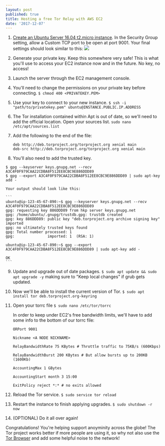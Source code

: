 ```yaml
---
layout: post
published: true
title: Hosting a free Tor Relay with AWS EC2
date: '2017-12-07'
---
```


1. [Create an Ubuntu Server 16.04 t2.micro instance](https://aws.amazon.com/ec2/). In the Security Group setting, allow a Custom TCP port to be open at port 9001. Your final settings should look similar to this: ![]({{site.baseurl}}/img/torEC2.png)
2. Generate your private key. Keep this somewhere very safe! This is what you'll use to access your EC2 instance now and in the future. No key, no access!
3. Launch the server through the EC2 management console.
4. You'll need to change the permissions on your private key before connecting. `$ chmod 400 <PRIVATEKEY.PEM>`
5. Use your key to connect to your new instance. `$ ssh -i "path/to/privatekey.pem" ubuntu@INSTANCE.PUBLIC.IP.ADDRESS`
6. The Tor installation contained within Apt is out of date, so we'll need to add the official location. Open your sources list. `sudo nano /etc/apt/sources.list`
7. Add the following to the end of the file:
	```
	deb http://deb.torproject.org/torproject.org xenial main
	deb-src http://deb.torproject.org/torproject.org xenial main
	```

8. You'll also need to add the trusted key. 
```
$ gpg --keyserver keys.gnupg.net --recv A3C4F0F979CAA22CDBA8F512EE8CBC9E886DDD89
$ gpg --export A3C4F0F979CAA22CDBA8F512EE8CBC9E886DDD89 | sudo apt-key add -
```
	
    Your output should look like this:

	```
	ubuntu@ip-123-45-67-890:~$ gpg --keyserver keys.gnupg.net --recv A3C4F0F979CAA22CDBA8F512EE8CBC9E886DDD89
	gpg: requesting key 886DDD89 from hkp server keys.gnupg.net
	gpg: /home/ubuntu/.gnupg/trustdb.gpg: trustdb created
	gpg: key 886DDD89: public key "deb.torproject.org archive signing key" imported
	gpg: no ultimately trusted keys found
	gpg: Total number processed: 1
	gpg:               imported: 1  (RSA: 1)

	ubuntu@ip-123-45-67-890:~$ gpg --export A3C4F0F979CAA22CDBA8F512EE8CBC9E886DDD89 | sudo apt-key add -

	OK
	```

9. Update and upgrade out of date packages. `$ sudo apt update && sudo apt upgrade -y` making sure to "Keep local changes" if grub gets updated.

10. Now we'll be able to install the current version of Tor. `$ sudo apt install tor deb.torproject.org-keyring`

11. Open your torrc file `$ sudo nano /etc/tor/torrc`
	
    In order to keep under EC2's free bandwidth limits, we'll have to add some info to the bottom of our torrc file:
    
	```
	ORPort 9001
 
	Nickname <A NODE NICKNAME>
 
	RelayBandwidthRate 75 KBytes # Throttle traffic to 75KB/s (600Kbps)
 
	RelayBandwidthBurst 200 KBytes # But allow bursts up to 200KB (1600Kb)
 
	AccountingMax 1 GBytes
 
	AccountingStart month 3 15:00
 
	ExitPolicy reject *:* # no exits allowed
	```

12. Reload the Tor service. `$ sudo service tor reload`

13. Restart the instance to finish applying upgrades. `$ sudo shutdown -r now`

14. (OPTIONAL) Do it all over again!

Congratulations! You're helping support anoyminity across the globe! The Tor project works better if more people are using it, so why not also use the [Tor Browser](https://www.torproject.org/download/download-easy.html.en) and add some helpful noise to the network!
